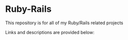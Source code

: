# Ruby-Rails

This repository is for all of my Ruby/Rails related projects

Links and descriptions are provided below:
